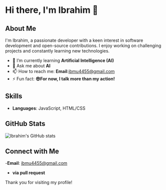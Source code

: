 # Hi there, I'm Ibrahim 👋

## About Me
I'm Ibrahim, a passionate developer with a keen interest in software development and open-source contributions. I enjoy working on challenging projects and constantly learning new technologies.

- 🌱 I’m currently learning **Artificial Intelligence (AI)**
- 💬 Ask me about **AI**
- 📫 How to reach me: **Email**:ibmu4455@gmail.com
- ⚡ Fun fact: **😎For now, I talk more than my action!**


## Skills
- **Languages**: JavaScript, HTML/CSS

## GitHub Stats
![Ibrahim's GitHub stats](https://github-readme-stats.vercel.app/api?username=ibrahim4444-i&show_icons=true&theme=radical)

## Connect with Me
-**Email**: ibmu4455@gmail.com
- **via pull request**

Thank you for visiting my profile!
